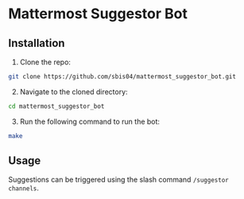 # Mattermost Suggestor Bot

## Installation

1. Clone the repo:
```bash
git clone https://github.com/sbis04/mattermost_suggestor_bot.git
```

2. Navigate to the cloned directory:
```bash
cd mattermost_suggestor_bot
```

3. Run the following command to run the bot:
```bash
make
```

## Usage
Suggestions can be triggered using the slash command `/suggestor channels`.
